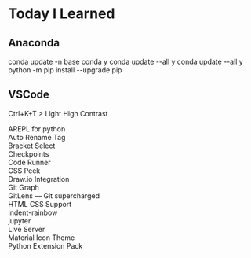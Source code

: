 # Today I Learned

## Anaconda

conda update -n base conda
y
conda update --all
y
conda update --all
y
python -m pip install --upgrade pip

## VSCode

Ctrl+K+T > Light High Contrast

AREPL for python<br>
Auto Rename Tag<br>
Bracket Select<br>
Checkpoints<br>
Code Runner<br>
CSS Peek<br>
Draw.io Integration<br>
Git Graph<br>
GitLens — Git supercharged<br>
HTML CSS Support<br>
indent-rainbow<br>
jupyter<br>
Live Server<br>
Material Icon Theme<br>
Python Extension Pack<br>
